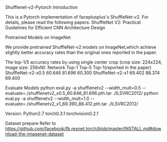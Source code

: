 Shufflenet-v2-Pytorch 
Introduction

This is a Pytorch implementation of faceplusplus's ShuffleNet-v2. For details, please read the following papers: 
	ShuffleNet V2: Practical Guidelines for Efficient CNN Architecture Design

Pretrained Models on ImageNet

We provide pretrained ShuffleNet-v2 models on ImageNet,which achieve slightly better accuracy rates than the original ones reported in the paper.

The top-1/5 accuracy rates by using single center crop (crop size: 224x224, image size: 256xN): 
Network 		Top-1 	Top-5	Top-1(reported in the paper) 
ShuffleNet-v2-x0.5 	60.646 	81.696	60.300
ShuffleNet-v2-x1 	69.402 	88.374	69.400


Evaluate Models 
python eval.py -a shufflenetv2 --width_mult=0.5 --evaluate=./shufflenetv2_x0.5_60.646_81.696.pth.tar ./ILSVRC2012/
python eval.py -a shufflenetv2 --width_mult=1.0 --evaluate=./shufflenetv2_x1_69.390_88.412.pth.tar ./ILSVRC2012/

Version:
Python2.7
torch0.3.1
torchvision0.2.1

Dataset prepare Refer to https://github.com/facebook/fb.resnet.torch/blob/master/INSTALL.md#download-the-imagenet-dataset

